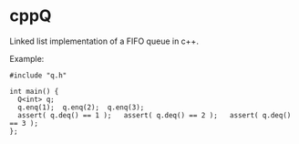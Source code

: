 # cppQ
Linked list implementation of a FIFO queue in c++.

Example:

    #include "q.h"

    int main() {
      Q<int> q;
      q.enq(1);  q.enq(2);  q.enq(3);
      assert( q.deq() == 1 );   assert( q.deq() == 2 );   assert( q.deq() == 3 );
    };
